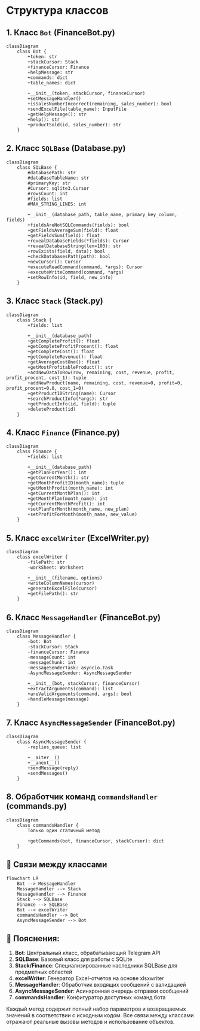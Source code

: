 
# Структура классов

## 1. Класс `Bot` (FinanceBot.py)
```mermaid
classDiagram
    class Bot {
        +token: str
        +stackCursor: Stack
        +financeCursor: Finance
        +helpMessage: str
        +commands: dict
        +table_names: dict
        
        +__init__(token, stackCursor, financeCursor)
        +setMessageHandler()
        +isSalesNumberIncorrect(remaining, sales_number): bool
        +sendExcelFile(table_name): InputFile
        +getHelpMessage(): str
        +help(): str
        +productSold(id, sales_number): str
    }
```

## 2. Класс `SQLBase` (Database.py)
```mermaid
classDiagram
    class SQLBase {
        #databasePath: str
        #dataBaseTableName: str
        #primaryKey: str
        #Cursor: sqlite3.Cursor
        #rowsCount: int
        #fields: list
        #MAX_STRING_LINES: int
        
        +__init__(database_path, table_name, primary_key_column, fields)
        +fieldsAreNotSQLCommands(fields): bool
        +getFieldsAverageSum(field): float
        +getFieldsSum(field): float
        +revealDatabaseFields(*fields): Cursor
        +revealDatabaseString(len=100): str
        +rowExists(field, data): bool
        +checkDatabasesPath(path): bool
        +newCursor(): Cursor
        +executeReadCommand(command, *args): Cursor
        +executeWriteCommand(command, *args)
        +setRowInfo(id, field, new_info)
    }
```

## 3. Класс `Stack` (Stack.py)
```mermaid
classDiagram
    class Stack {
        +fields: list
        
        +__init__(database_path)
        +getCompleteProfit(): float
        +getCompleteProfitProcent(): float
        +getCompleteCost(): float
        +getCompleteRevenue(): float
        +getAverageCostOne(): float
        +getMostProfitableProduct(): str
        +addNewDataToRow(row, remaining, cost, revenue, profit, profit_procent, cost_1): tuple
        +addNewProduct(name, remaining, cost, revenue=0, profit=0, profit_procent=0.0, cost_1=0)
        +getProductIDString(name): Cursor
        +searchProductInfo(*args): str
        +getProductInfo(id, field): tuple
        +deleteProduct(id)
    }
```

## 4. Класс `Finance` (Finance.py)
```mermaid
classDiagram
    class Finance {
        +fields: list
        
        +__init__(database_path)
        +getPlanForYear(): int
        +getCurrentMonth(): str
        +getMonthProfitID(month_name): tuple
        +getMonthProfit(month_name): int
        +getCurrentMonthPlan(): int
        +getMonthPlan(month_name): int
        +getCurrentMonthProfit(): int
        +setPlanForMonth(month_name, new_plan)
        +setProfitForMonth(month_name, new_value)
    }
```

## 5. Класс `excelWriter` (ExcelWriter.py)
```mermaid
classDiagram
    class excelWriter {
        -filePath: str
        -workSheet: Worksheet
        
        +__init__(filename, options)
        +writeColumnNames(cursor)
        +generateExcelFile(cursor)
        +getFilePath(): str
    }
```

## 6. Класс `MessageHandler` (FinanceBot.py)
```mermaid
classDiagram
    class MessageHandler {
        -bot: Bot
        -stackCursor: Stack
        -financeCursor: Finance
        -messageCount: int
        -messageChunk: int
        -messageSenderTask: asyncio.Task
        -AsyncMessageSender: AsyncMessageSender
        
        +__init__(bot, stackCursor, financeCursor)
        +extractArguments(command): list
        +areValidArguments(command, args): bool
        +handleMessage(message)
    }
```

## 7. Класс `AsyncMessageSender` (FinanceBot.py)
```mermaid
classDiagram
    class AsyncMessageSender {
        -replies_queue: list
        
        +__aiter__()
        +__anext__()
        +sendMessage(reply)
        +sendMessages()
    }
```

## 8. Обработчик команд `commandsHandler` (commands.py)
```mermaid
classDiagram
    class commandsHandler {
        Только один статичный метод
        
        +getCommands(bot, financeCursor, stackCursor): dict
    }
```

## 🔗 Связи между классами
```mermaid
flowchart LR
    Bot --> MessageHandler
    MessageHandler --> Stack
    MessageHandler --> Finance
    Stack --> SQLBase
    Finance --> SQLBase
    Bot --> excelWriter
    commandsHandler --> Bot
    AsyncMessageSender --> Bot
```

## 📌 Пояснения:
1. **Bot**: Центральный класс, обрабатывающий Telegram API
2. **SQLBase**: Базовый класс для работы с SQLite
3. **Stack/Finance**: Специализированные наследники SQLBase для предметных областей
4. **excelWriter**: Генератор Excel-отчетов на основе xlsxwriter
5. **MessageHandler**: Обработчик входящих сообщений с валидацией
6. **AsyncMessageSender**: Асинхронная очередь отправки сообщений
7. **commandsHandler**: Конфигуратор доступных команд бота

Каждый метод содержит полный набор параметров и возвращаемых значений в соответствии с исходным кодом. Все связи между классами отражают реальные вызовы методов и использование объектов.